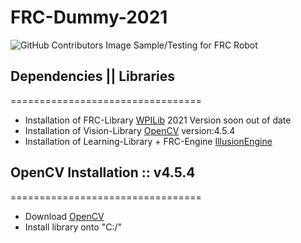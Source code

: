 # FRC-Dummy-2021
![GitHub Contributors Image](https://contrib.rocks/image?repo=Primal-Illusion/IllusionEngine) 
Sample/Testing for FRC Robot
## Dependencies || Libraries
=================================
- Installation of FRC-Library [WPILib](https://github.com/wpilibsuite/allwpilib/releases/tag/v2021.3.1) 2021 Version soon out of date
- Installation of Vision-Library [OpenCV](https://github.com/opencv/opencv/tree/4.5.4) version:4.5.4
- Installation of Learning-Library + FRC-Engine [IllusionEngine](https://github.com/Primal-Illusion/IlllusionEngine)
## OpenCV Installation :: v4.5.4
=================================
- Download [OpenCV](https://github.com/opencv/opencv/tree/4.5.4)
- Install library onto "C:/"
